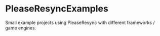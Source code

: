 # PleaseResyncExamples

Small example projects using PleaseResync with different frameworks / game engines.
